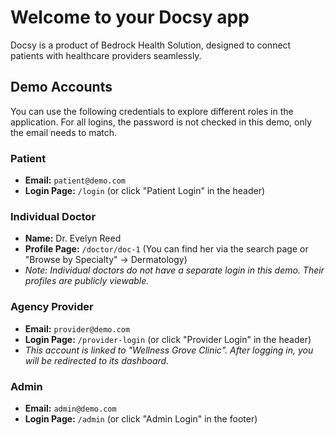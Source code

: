 # Welcome to your Docsy app

Docsy is a product of Bedrock Health Solution, designed to connect patients with healthcare providers seamlessly.

## Demo Accounts

You can use the following credentials to explore different roles in the application. For all logins, the password is not checked in this demo, only the email needs to match.

### Patient
*   **Email:** `patient@demo.com`
*   **Login Page:** `/login` (or click "Patient Login" in the header)

### Individual Doctor
*   **Name:** Dr. Evelyn Reed
*   **Profile Page:** `/doctor/doc-1` (You can find her via the search page or "Browse by Specialty" -> Dermatology)
*   *Note: Individual doctors do not have a separate login in this demo. Their profiles are publicly viewable.*

### Agency Provider
*   **Email:** `provider@demo.com`
*   **Login Page:** `/provider-login` (or click "Provider Login" in the header)
*   *This account is linked to "Wellness Grove Clinic". After logging in, you will be redirected to its dashboard.*

### Admin
*   **Email:** `admin@demo.com`
*   **Login Page:** `/admin` (or click "Admin Login" in the footer)